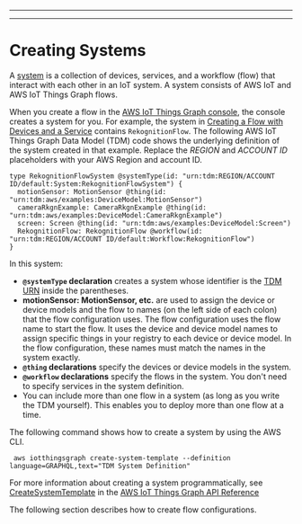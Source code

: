 --------

--------

# Creating Systems<a name="iot-tg-sysdeploy-systems"></a>

A [system](https://docs.aws.amazon.com/thingsgraph/latest/ug/iot-tg-models-tdm-iot-system.html) is a collection of devices, services, and a workflow \(flow\) that interact with each other in an IoT system\. A system consists of AWS IoT and AWS IoT Things Graph flows\.

When you create a flow in the [AWS IoT Things Graph console](https://console.aws.amazon.com/thingsgraph/home), the console creates a system for you\. For example, the system in [Creating a Flow with Devices and a Service](https://docs.aws.amazon.com/thingsgraph/latest/ug/iot-tg-gs-thingdev-sample.html) contains `RekognitionFlow`\. The following AWS IoT Things Graph Data Model \(TDM\) code shows the underlying definition of the system created in that example\. Replace the *REGION* and *ACCOUNT ID* placeholders with your AWS Region and account ID\.

```
type RekognitionFlowSystem @systemType(id: "urn:tdm:REGION/ACCOUNT ID/default:System:RekognitionFlowSystem") {
  motionSensor: MotionSensor @thing(id: "urn:tdm:aws/examples:DeviceModel:MotionSensor")
  cameraRkgnExample: CameraRkgnExample @thing(id: "urn:tdm:aws/examples:DeviceModel:CameraRkgnExample")
  screen: Screen @thing(id: "urn:tdm:aws/examples:DeviceModel:Screen")
  RekognitionFlow: RekognitionFlow @workflow(id: "urn:tdm:REGION/ACCOUNT ID/default:Workflow:RekognitionFlow")
}
```

In this system:
+ **`@systemType` declaration** creates a system whose identifier is the [TDM URN](https://docs.aws.amazon.com/thingsgraph/latest/ug/iot-tg-models-tdm-urnscheme.html) inside the parentheses\.
+ **motionSensor: MotionSensor, etc\.** are used to assign the device or device models and the flow to names \(on the left side of each colon\) that the flow configuration uses\. The flow configuration uses the flow name to start the flow\. It uses the device and device model names to assign specific things in your registry to each device or device model\. In the flow configuration, these names must match the names in the system exactly\.
+ **`@thing` declarations** specify the devices or device models in the system\.
+ **`@workflow` declarations** specify the flows in the system\. You don't need to specify services in the system definition\.
+ You can include more than one flow in a system \(as long as you write the TDM yourself\)\. This enables you to deploy more than one flow at a time\.

The following command shows how to create a system by using the AWS CLI\.

```
 aws iotthingsgraph create-system-template --definition language=GRAPHQL,text="TDM System Definition"
```

For more information about creating a system programmatically, see [CreateSystemTemplate](https://docs.aws.amazon.com/thingsgraph/latest/APIReference/API_CreateSystemTemplate.html) in the [AWS IoT Things Graph API Reference](https://docs.aws.amazon.com/thingsgraph/latest/APIReference/)

The following section describes how to create flow configurations\.